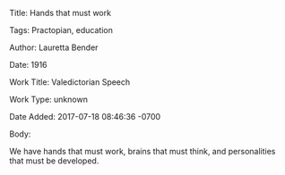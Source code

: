 Title:  Hands that must work

Tags:   Practopian, education

Author: Lauretta Bender

Date:   1916

Work Title: Valedictorian Speech

Work Type: unknown

Date Added: 2017-07-18 08:46:36 -0700

Body: 

We have hands that must work, brains that must think, and personalities that must be developed.

